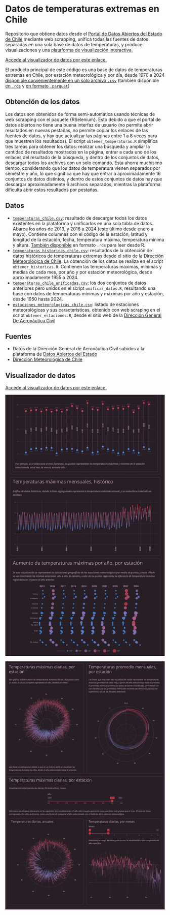 # Datos de temperaturas extremas en Chile

Repositorio que obtiene datos desde el [Portal de Datos Abiertos del Estado de Chile](https://datos.gob.cl/dataset/?q=temperatura) mediante web scrapping, unifica todas las fuentes de datos separadas en una sola base de datos de temperaturas, y produce visualizaciones y una [plataforma de visualización interactiva.](https://bastianoleah.shinyapps.io/temperaturas_chile/)

[Accede al visualizador de datos por este enlace.](https://bastianoleah.shinyapps.io/temperaturas_chile/)

El producto principal de este código es una base de datos de temperaturas extremas en Chile, por estación meteorológica y por día, desde 1970 a 2024 [disponible convenientemente en un solo archivo `.csv`](datos/procesados/temperaturas_chile_unificadas.csv) (también disponible [en `.rds`](datos/procesados/temperaturas_chile_unificadas.rds) y [en formato `.parquet`](temperaturas_chile/temperaturas.parquet))


## Obtención de los datos

Los datos son obtenidos de forma semi-automática usando técnicas de web scrapping con el paquete {RSelenium}. Esto debido a que el portal de datos abiertos no tiene una buena interfaz de usuario (no permite abrir resultados en nuevas pestañas, no permite copiar los enlaces de las fuentes de datos, y hay que actualizar las páginas entre 1 a 8 veces para que muestren los resultados). El script `obtener_temperaturas.R` simplifica tres tareas para obtener los datos: realizar una búsqueda y ampliar la cantidad de resultados mostrados en la página, entrar a cada uno de los enlaces del resultado de la búsqueda, y dentro de los conjuntos de datos, descargar todos los archivos con un solo comando. Esta ahorra muchísimo tiempo, considerando que los datos de temperatura vienen separados por semestre y año, lo que significa que hay que entrar a aproximadamente 16 conjuntos de datos distintos, y dentro de estos conjuntos de datos hay que descargar aproximadamente 6 archivos separados, mientras la plataforma dificulta abrir estos resultados por pestañas.

## Datos
- [`temperaturas_chile.csv`](datos/procesados/temperaturas_chile.csv): resultado de descargar todos los datos existentes en la plataforma y unificarlos en una sola tabla de datos. Abarca los años de 2013, y 2016 a 2024 (este último desde enero a mayo). Contiene columnas con el código de la estación, latitud y longitud de la estación, fecha, temperatura máxima, temperatura mínima y altura. [También disponible](datos/procesados/temperaturas_chile.rds) en formato `.rds` para leer desde R.
- [`temperaturas_historicas_chile.csv`](datos/procesados/temperaturas_historicas_chile.csv): resultados de la obtención de datos históricos de temperaturas extremas desde el sitio de la [Dirección Meteorológica de Chile](https://climatologia.meteochile.gob.cl/application/historico/temperaturaHistoricaMes/180005/1). La obtención de los datos se realiza en el script `obtener_historicas.R`. Contienen las temperaturas máximas, mínimas y medias de cada mes, por año y por estación meteorológica, desde aproximadamente 1955 a 2024.
- [`temperaturas_chile_unificadas.csv`](datos/procesados/temperaturas_chile_unificadas.csv): los dos conjuntos de datos anteriores pero unidos en el script `unificar_datos.R`, resultando una base con datos de temperaturas mínimas y máximas por año y estación, desde 1950 hasta 2024.
- [`estaciones_meteorologicas_chile.csv`](datos/estaciones_meteorologicas_chile.csv): listado de estaciones meteorológicas y sus características, obtenido con web scraping en el script `obtener_estaciones.R`, desde el sitio web de la [Dirección General De Aeronáutica Civil](https://climatologia.meteochile.gob.cl/application/informacion/buscadorEstaciones)


## Fuentes
- Datos de la Dirección General de Aeronáutica Civil subidos a la plataforma de [Datos Abiertos del Estado](https://datos.gob.cl/dataset/?q=temperatura)
- [Dirección Meteorológica de Chile](https://climatologia.meteochile.gob.cl)

## Visualizador de datos

[Accede al visualizador de datos por este enlace.](https://bastianoleah.shinyapps.io/temperaturas_chile/)

![](pantallazos/temperaturas_chile_a.jpeg)

![](pantallazos/temperaturas_chile_b.jpeg)